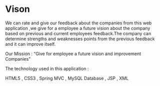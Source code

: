 # Vison
We can rate and give our feedback about the companies from this web application ,we give for a employee a future vision about the company based on previous and current employees feedback.The company can determine strengths and weaknesses points from the previous feedback and it can improve itself.


Our Mission : “Give for employee a future vision and improvement Companies”

The technology used in this application :

HTML5 ,
CSS3 ,
Spring MVC ,
MySQL Database ,
JSP ,
XML 
